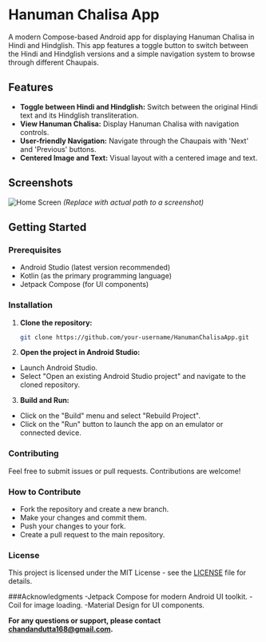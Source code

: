 # Hanuman Chalisa App

A modern Compose-based Android app for displaying Hanuman Chalisa in Hindi and Hindglish. This app features a toggle button to switch between the Hindi and Hindglish versions and a simple navigation system to browse through different Chaupais.

## Features

- **Toggle between Hindi and Hindglish:** Switch between the original Hindi text and its Hindglish transliteration.
- **View Hanuman Chalisa:** Display Hanuman Chalisa with navigation controls.
- **User-friendly Navigation:** Navigate through the Chaupais with 'Next' and 'Previous' buttons.
- **Centered Image and Text:** Visual layout with a centered image and text.

## Screenshots

![Home Screen](path/to/screenshot.png) *(Replace with actual path to a screenshot)*

## Getting Started

### Prerequisites

- Android Studio (latest version recommended)
- Kotlin (as the primary programming language)
- Jetpack Compose (for UI components)

### Installation

1. **Clone the repository:**
   ```bash
   git clone https://github.com/your-username/HanumanChalisaApp.git

2.  **Open the project in Android Studio:**
   
- Launch Android Studio.
- Select "Open an existing Android Studio project" and navigate to the cloned repository.

3. **Build and Run:**
   
- Click on the "Build" menu and select "Rebuild Project".
- Click on the "Run" button to launch the app on an emulator or connected device.

### Contributing
Feel free to submit issues or pull requests. Contributions are welcome!

### How to Contribute
- Fork the repository and create a new branch.
- Make your changes and commit them.
- Push your changes to your fork.
- Create a pull request to the main repository.
  
### License
This project is licensed under the MIT License - see the [LICENSE](LICENSE)
 file for details.

###Acknowledgments
-Jetpack Compose for modern Android UI toolkit.
-Coil for image loading.
-Material Design for UI components.

**For any questions or support, please contact chandandutta168@gmail.com.**
